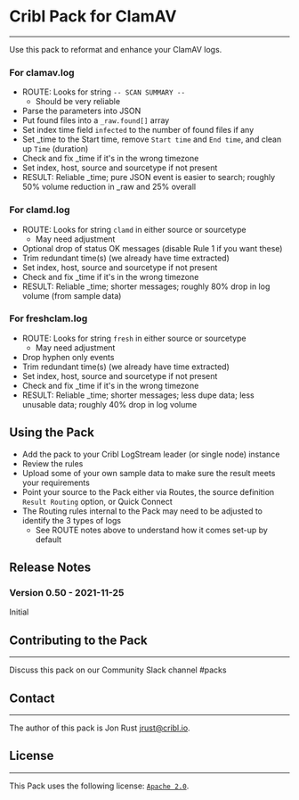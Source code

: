 # Cribl Pack for ClamAV
----

Use this pack to reformat and enhance your ClamAV logs.

### For clamav.log
* ROUTE: Looks for string `-- SCAN SUMMARY --`
    * Should be very reliable
* Parse the parameters into JSON
* Put found files into a `_raw.found[]` array
* Set index time field `infected` to the number of found files if any
* Set _time to the Start time, remove `Start time` and `End time`, and clean up `Time` (duration)
* Check and fix _time if it's in the wrong timezone
* Set index, host, source and sourcetype if not present
* RESULT: Reliable _time; pure JSON event is easier to search; roughly 50% volume reduction in _raw and 25% overall

### For clamd.log
* ROUTE: Looks for string `clamd` in either source or sourcetype
    * May need adjustment
* Optional drop of status OK messages (disable Rule 1 if you want these)
* Trim redundant time(s) (we already have time extracted)
* Set index, host, source and sourcetype if not present
* Check and fix _time if it's in the wrong timezone
* RESULT: Reliable _time; shorter messages; roughly 80% drop in log volume (from sample data)

### For freshclam.log
* ROUTE: Looks for string `fresh` in either source or sourcetype
    * May need adjustment
* Drop hyphen only events
* Trim redundant time(s) (we already have time extracted)
* Set index, host, source and sourcetype if not present
* Check and fix _time if it's in the wrong timezone
* RESULT: Reliable _time; shorter messages; less dupe data; less unusable data; roughly 40% drop in log volume


## Using the Pack

* Add the pack to your Cribl LogStream leader (or single node) instance
* Review the rules
* Upload some of your own sample data to make sure the result meets your requirements
* Point your source to the Pack either via Routes, the source definition `Result Routing` option, or Quick Connect
* The Routing rules internal to the Pack may need to be adjusted to identify the 3 types of logs
   * See ROUTE notes above to understand how it comes set-up by default


## Release Notes

### Version 0.50 - 2021-11-25
Initial

## Contributing to the Pack
---
Discuss this pack on our Community Slack channel #packs

## Contact
---
The author of this pack is Jon Rust <jrust@cribl.io>.

## License
---
This Pack uses the following license: [`Apache 2.0`](https://github.com/criblio/appscope/blob/master/LICENSE).


